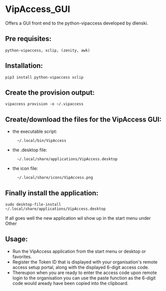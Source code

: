 # VipAccess_GUI
Offers a GUI front end to the  python-vipaccess developed by dlenski.

## Pre requisites:

	python-vipaccess, xclip, (zenity, awk)

## Installation:

	pip3 install python-vipaccess xclip

## Create the provision output:

	vipaccess provision -o ~/.vipaccess

## Create/download the files for the VipAccess GUI:

- the executable script:

		~/.local/bin/VipAccess
	
- the .desktop file:

		~/.local/share/applications/VipAccess.desktop
	
- the icon file:

		~/.local/share/icons/VipAccess.png
	
## Finally install the application:

	sudo desktop-file-install ~/.local/share/applications/VipAccess.desktop

If all goes well the new application wil show up in the start menu under Other

## Usage:
- Run the VipAccess application from the start menu or desktop or favorites.
- Register the Token ID that is displayed with your organisation's remote access setup portal, along with the displayed 6-digit access code.
- Thereupon when you are ready to enter the access code upon remote login to the organisation you can use the paste function as the 6-digit code would aready have been copied into the clipboard.
